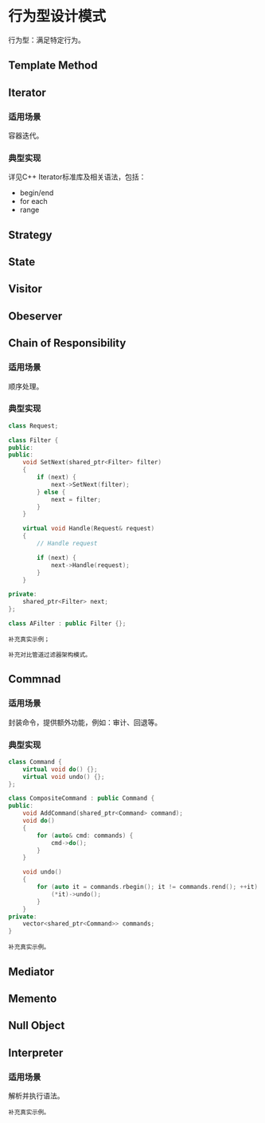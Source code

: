 # 行为型设计模式

行为型：满足特定行为。

## Template Method

## Iterator

### 适用场景

容器迭代。

### 典型实现

详见C++ Iterator标准库及相关语法，包括：

- begin/end
- for each
- range

## Strategy

## State

## Visitor

## Obeserver

## Chain of Responsibility

### 适用场景

顺序处理。

### 典型实现

```cpp
class Request;

class Filter {
public:
public:
    void SetNext(shared_ptr<Filter> filter)
    {
        if (next) {
            next->SetNext(filter);
        } else {
            next = filter;
        }
    }

    virtual void Handle(Request& request) 
    {
        // Handle request

        if (next) {
            next->Handle(request);
        }
    }

private:
    shared_ptr<Filter> next;
};

class AFilter : public Filter {};
```

```{note}
补充真实示例；

补充对比管道过滤器架构模式。
```

## Commnad

### 适用场景

封装命令，提供额外功能，例如：审计、回退等。

### 典型实现

```cpp
class Command {
    virtual void do() {};
    virtual void undo() {};
};

class CompositeCommand : public Command {
public:
    void AddCommand(shared_ptr<Command> command);
    void do() 
    {
        for (auto& cmd: commands) {
            cmd->do();
        }
    }

    void undo()
    {
        for (auto it = commands.rbegin(); it != commands.rend(); ++it) {
            (*it)->undo();
        }
    }
private:
    vector<shared_ptr<Command>> commands;    
}
```

```{note}
补充真实示例。
```

## Mediator

## Memento

## Null Object

## Interpreter

### 适用场景

解析并执行语法。

```{note}
补充真实示例。
```